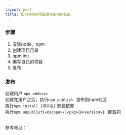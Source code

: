 ```yaml
---
layout: post
title: 如何将npm项目发布到npm社区
---
```


### 步骤
1. 安装node，npm  <br>	
2. 创建项目目录  <br>
3. npm init   <br>
4. 编写自己的项目<br>
5. 发布<br>

### 发布

创建用户 `npm adduser`  <br>
创建完用户之后，执行`npm publish ` 发布到npm社区 <br>
执行`npm install [项目名]` 安装依赖  <br>
执行`npm unpublist[<@scope>/]<pkg>[@<version>] ` 卸载包 <br>


<br>
参考地址：<https://docs.npmjs.com/cli>

